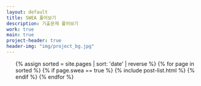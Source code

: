 ```yaml
---
layout: default
title: SWEA 풀어보기
description: 기출문제 풀어보기
work: true
main: true
project-header: true
header-img: "img/project_bg.jpg"
---
```




<ul class="catalogue">
{% assign sorted = site.pages | sort: 'date' | reverse %}
{% for page in sorted %}
{% if page.swea == true %}
{% include post-list.html %}
{% endif %}
{% endfor %}
</ul>
